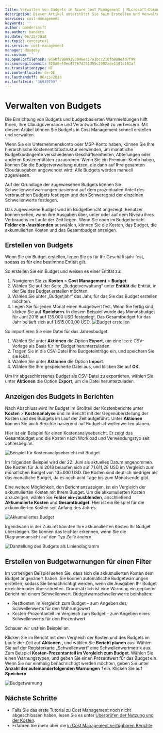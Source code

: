 ```yaml
---
title: Verwalten von Budgets in Azure Cost Management | Microsoft-Dokumentation
description: Dieser Artikel unterstützt Sie beim Erstellen und Verwalten von Budgets in Cost Management.
services: cost-management
keywords: ''
author: bandersmsft
ms.author: banders
ms.date: 06/25/2018
ms.topic: conceptual
ms.service: cost-management
manager: dougeby
ms.custom: ''
ms.openlocfilehash: 9d6bf29909393846ec17a1bcc210fb989efd7f99
ms.sourcegitcommit: 828d8ef0ec47767d251355c2002ade13d1c162af
ms.translationtype: HT
ms.contentlocale: de-DE
ms.lasthandoff: 06/25/2018
ms.locfileid: "36939799"
---
```

# <a name="manage-budgets"></a>Verwalten von Budgets

Die Einrichtung von Budgets und budgetbasierten Warnmeldungen hilft Ihnen, Ihre Cloudgovernance und Verantwortlichkeit zu verbessern. Mit diesem Artikel können Sie Budgets in Cost Management schnell erstellen und verwalten.

Wenn Sie ein Unternehmenskonto oder MSP-Konto haben, können Sie Ihre hierarchische Kostenentitätsstruktur verwenden, um monatliche Budgetkontingente verschiedenen Geschäftseinheiten, Abteilungen oder anderen Kostenentitäten zuzuordnen. Wenn Sie ein Premium-Konto haben, können Sie die Budgetverwaltung nutzen, die dann auf Ihre gesamten Cloudausgaben angewendet wird. Alle Budgets werden manuell zugewiesen.

Auf der Grundlage der zugewiesenen Budgets können Sie Schwellenwertwarnungen basierend auf dem prozentualen Anteil des verbrauchten Budgets festlegen und den Schweregrad der einzelnen Schwellenwerte festlegen.

Das zugewiesene Budget wird im Budgetbericht angezeigt. Benutzer können sehen, wann ihre Ausgaben über, unter oder auf dem Niveau ihres Verbrauchs im Laufe der Zeit liegen. Wenn Sie oben im Budgetbericht **Felder ein-/ausblenden** auswählen, können Sie die Kosten, das Budget, die akkumulierten Kosten und das Gesamtbudget anzeigen.

## <a name="create-budgets"></a>Erstellen von Budgets

Wenn Sie ein Budget erstellen, legen Sie es für Ihr Geschäftsjahr fest, sodass es für eine bestimmte Entität gilt.

So erstellen Sie ein Budget und weisen es einer Entität zu:

1. Navigieren Sie zu **Kosten** &gt; **Cost Management** &gt; **Budget**.
2. Wählen Sie auf der Seite „Budgetverwaltung“ unter **Entität** die Entität, in der Sie das Budget erstellen möchten.
3. Wählen Sie unter „Budgetjahr“ das Jahr, für das Sie das Budget erstellen möchten.
4. Legen Sie für jeden Monat einen Budgetwert fest. Wenn Sie fertig sind, klicken Sie auf **Speichern**.
In diesem Beispiel wurde das Monatsbudget für Juni 2018 auf 135.000 USD festgelegt. Das Gesamtbudget für das Jahr beläuft sich auf 1.615.000,00 USD.
![Budget erstellen](./media/manage-budgets/set-budget.png)


So importieren Sie eine Datei für das Jahresbudget:

1. Wählen Sie unter **Aktionen** die Option **Export**, um eine leere CSV-Vorlage als Basis für Ihr Budget herunterzuladen.
2. Tragen Sie in die CSV-Datei Ihre Budgeteinträge ein, und speichern Sie sie lokal.
3. Wählen Sie unter **Aktionen** die Option **Import**.
4. Wählen Sie Ihre gespeicherte Datei aus, und klicken Sie auf **OK**.

Um Ihr abgeschlossenes Budget als CSV-Datei zu exportieren, wählen Sie unter **Aktionen** die Option **Export**, um die Datei herunterzuladen.

## <a name="view-budget-in-reports"></a>Anzeigen des Budgets in Berichten

Nach Abschluss wird Ihr Budget im Großteil der Kostenberichte unter **Kosten** &gt; **Kostenanalyse** und im Bericht mit der Gegenüberstellung der Kosten und des Budgets im Lauf der Zeit aufgeführt. Unter **Aktionen** können Sie auch Berichte basierend auf Budgetschwellenwerten planen.

Hier ist ein Beispiel für einen Kostenanalysebericht. Er zeigt das Gesamtbudget und die Kosten nach Workload und Verwendungstyp seit Jahresbeginn.

![Beispiel für Kostenanalysebericht mit Budget](./media/manage-budgets/cost-analysis-budget-example.png)

Im folgenden Beispiel wird der 22. Juni als aktuelles Datum angenommen. Die Kosten für Juni 2018 belaufen sich auf 71.611,28 USD im Vergleich zum monatlichen Budget von 135.000 USD. Die Kosten sind deutlich niedriger als das monatliche Budget, da es noch acht Tage bis zum Monatsende gibt.

Eine weitere Möglichkeit, den Bericht anzuzeigen, ist ein Vergleich der akkumulierten Kosten mit Ihrem Budget. Um die akkumulierten Kosten anzuzeigen, wählen Sie **Felder ein-/ausblenden**, anschließend **Akkumulierte Kosten** und **Gesamtbudget**. Hier ist ein Beispiel für die akkumulierten Kosten seit Anfang des Jahres.

![Akkumuliertes Budget](./media/manage-budgets/accumulated-budget.png)

Irgendwann in der Zukunft könnten Ihre akkumulierten Kosten Ihr Budget übersteigen. Sie können das leichter erkennen, wenn Sie die Diagrammansicht auf den Typ _Zeile_ ändern.

![Darstellung des Budgets als Liniendiagramm](./media/manage-budgets/budget-line.png)

## <a name="create-budget-alerts-for-a-filter"></a>Erstellen von Budgetwarnungen für einen Filter

Im vorherigen Beispiel sehen Sie, dass sich die akkumulierten Kosten dem Budget angenähert haben. Sie können automatische Budgetwarnungen erstellen, sodass Sie benachrichtigt werden, wenn die Ausgaben Ihr Budget erreichen oder überschreiten. Grundsätzlich ist eine Warnung ein geplanter Bericht mit einem Schwellenwert. Budgetwarnschwellenwerte beinhalten:

- Restkosten im Vergleich zum Budget – zum Angeben des Schwellenwerts für den Währungswert
- Kosten-Prozentanteil im Vergleich zum Budget – zum Angeben eines Schwellenwerts für den Prozentwert

Schauen wir uns ein Beispiel an.

Klicken Sie im Bericht mit dem Vergleich der Kosten und des Budgets im Laufe der Zeit auf **Aktionen** , und wählen Sie **Bericht planen** aus. Wählen Sie auf der Registerkarte „Schwellenwert“ eine Schwellenwertmetrik aus. Zum Beispiel **Kosten-Prozentanteil im Vergleich zum Budget**. Wählen Sie einen Warnungstypen, und geben Sie einen Prozentwert für das Budget ein. Wenn Sie nur einmalig benachrichtigt werden möchten, geben Sie unter **Anzahl der aufeinanderfolgenden Warnungen** _1_ ein. Klicken Sie auf **Speichern**.

![Budgetwarnung](./media/manage-budgets/budget-alert.png)

## <a name="next-steps"></a>Nächste Schritte

- Falls Sie das erste Tutorial zu Cost Management noch nicht abgeschlossen haben, lesen Sie es unter [Überprüfen der Nutzung und der Kosten](https://docs.microsoft.com/en-us/azure/cost-management/tutorial-review-usage).
- Erfahren Sie mehr über die [in Cost Management verfügbaren Berichte](use-reports.md).
